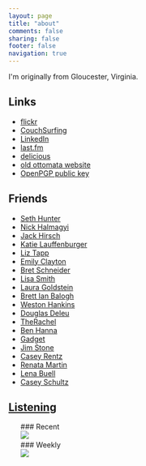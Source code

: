 ```yaml
---
layout: page
title: "about"
comments: false
sharing: false
footer: false
navigation: true
---
```



I'm originally from Gloucester, Virginia.

## Links

* [flickr](http://www.flickr.com/photos/OttomatonA)
* [CouchSurfing](http://www.couchsurfing.com/people/otto)
* [LinkedIn](http://www.linkedin.com/in/ottomata)
* [last.fm](http://www.last.fm/user/OttomatonA)
* [delicious](http://delicious.com/OttomatonA)
* [old ottomata website](http://a.ottomata.org)
* [OpenPGP public key](/ottomata.asc.txt)

## Friends

* [Seth Hunter](http://perspectum.com)
* [Nick Halmagyi](http://theory.uchicago.edu/~halmagyi/)
* [Jack Hirsch](http://blog.ojacko.com)
* [Katie Lauffenburger](http://www.katielauffenburger.com)
* [Liz Tapp](http://liztapp.com)
* [Emily Clayton](http://emilyclayton.net)
* [Bret Schneider](http://yourfavoriteambiguities.com/)
* [Lisa Smith](http://lisasmith.org)
* [Laura Goldstein](http://www.brokeneggs.org)
* [Brett Ian Balogh](http://www.artisticresearchlabs.com/menu.html)
* [Weston Hankins](http://www.westonhankins.com)
* [Douglas Deleu](http://www.betaindustries.be/india)
* [TheRachel](http://rach0910.livejournal.com)
* [Ben Hanna](http://www.benhanna.com/blog)
* [Gadget](http://atonespleasure.blogspot.com/)
* [Jim Stone](http://www.fliptophead.com/blog/main/index.html)
* [Casey Rentz](http://wonderingaroundtheuniverse.blogspot.com)
* [Renata Martin](http://renatamartin.com)
* [Lena Buell](http://lenagainstme.tumblr.com)
* [Casey Schultz](http://www.alaskacasey.com)

## [Listening](http://www.last.fm/user/OttomatonA)

<ul style="list-style: none;">
<li>
### Recent
</li>
<li><a href="http://www.last.fm/user/OttomatonA/charts?rangetype=week&subtype=tracks"><img src="http://imagegen.last.fm/MinimalWhiteWide/recenttracks/4/OttomatonA.gif" border="0" /></a>
</li>

<li>
### Weekly
</li>
<li><a href="http://www.last.fm/user/OttomatonA/charts?rangetype=week&subtype=artists"><img src="http://imagegen.last.fm/MinimalWhiteWide/artists/4/OttomatonA.gif" border="0"/></a>
</li>
</ul>
